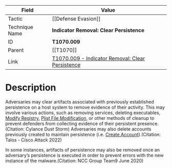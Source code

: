 
|Field|Value|
|---|---|
|Tactic|[[Defense Evasion]]|
|Technique Name|**Indicator Removal: Clear Persistence**|
|ID|**T1070.009**|
|Parent|[[T1070]]|
|Link|[T1070.009 - Indicator Removal: Clear Persistence](https://attack.mitre.org/techniques/T1070/009)|

# Description

Adversaries may clear artifacts associated with previously established persistence on a host system to remove evidence of their activity. This may involve various actions, such as removing services, deleting executables, [Modify Registry](https://attack.mitre.org/techniques/T1112), [Plist File Modification](https://attack.mitre.org/techniques/T1647), or other methods of cleanup to prevent defenders from collecting evidence of their persistent presence.(Citation: Cylance Dust Storm) Adversaries may also delete accounts previously created to maintain persistence (i.e. [Create Account](https://attack.mitre.org/techniques/T1136)).(Citation: Talos - Cisco Attack 2022)

In some instances, artifacts of persistence may also be removed once an adversary’s persistence is executed in order to prevent errors with the new instance of the malware.(Citation: NCC Group Team9 June 2020)